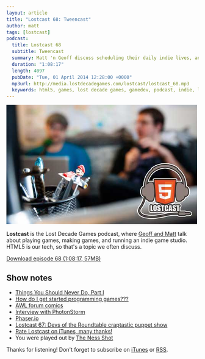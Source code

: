 ```yaml
---
layout: article
title: "Lostcast 68: Tweencast"
author: matt
tags: [lostcast]
podcast:
  title: Lostcast 68
  subtitle: Tweencast
  summary: Matt 'n Geoff discuss scheduling their daily indie lives, and little side projets like Tweencast.
  duration: "1:08:17"
  length: 4097
  pubDate: "Tue, 01 April 2014 12:28:00 +0000"
  mp3url: http://media.lostdecadegames.com/lostcast/lostcast_68.mp3
  keywords: html5, games, lost decade games, gamedev, podcast, indie, lostcast
---
```

<div class="full-frame">
	<img alt="Lostcast gamedev podcast" src="/media/images/lostcast/splash.jpg" width="500" height="313">
</div>

**Lostcast** is the Lost Decade Games podcast, where [Geoff and Matt](/about/) talk about playing games, making games, and running an indie game studio. HTML5 is our tech, so that's a topic we often discuss.

<a class="download-podcast" href="http://media.lostdecadegames.com/lostcast/lostcast_68.mp3">
	Download episode 68 (1:08:17, 57MB)
</a>

## Show notes

* [Things You Should Never Do, Part I](http://www.joelonsoftware.com/articles/fog0000000069.html)
* [How do I get started programming games???](http://www.gamasutra.com/blogs/TommyRefenes/20130107/184432/)
* [AWL forum comics](http://forum.lostdecadegames.com/topic/178/of-raga-death-and-arenas)
* [Interview with PhotonStorm](/lostcast-episode-9-thats-rich/)
* [Phaser.io](http://phaser.io/)
* [Lostcast 67: Devs of the Roundtable craptastic puppet show](https://www.youtube.com/watch?v=wJNR6DhNgJQ)
* [Rate Lostcast on iTunes, many thanks!](https://itunes.apple.com/us/podcast/lostcast/id481950724)
* You were played out by [The Ness Shot](http://www.wushuplaya.com/boundtogether/)

Thanks for listening! Don't forget to subscribe on [iTunes](http://itunes.apple.com/us/podcast/lostcast/id481950724) or [RSS](/lostcast.xml).
